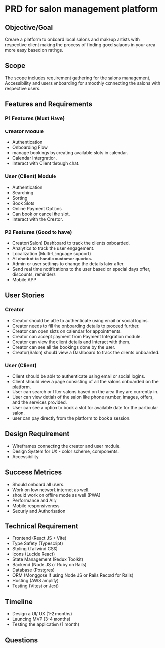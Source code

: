 # PRD for salon management platform

## Objective/Goal
Creare a platform to onboard local salons and makeup artists with respective client making the process of finding good salaons in your area more easy based on ratings.

## Scope
The scope includes requirement gathering for the salons management, Accessibility and users onboarding for smoothly connecting the salons with respective users.

## Features and Requirements 

### P1 Features (Must Have)

### Creator Module 
- Authentication
- Onboarding Flow
- manage bookings by creating available slots in calendar.
- Calendar Intergration.
- Interact with Client through chat.

### User (Client) Module
- Authentication
- Searching
- Sorting
- Book Slots
- Online Payment Options
- Can book or cancel the slot.
- Interact with the Creator.

### P2 Features (Good to have)
- Creator(Salon) Dashboard to track the clients onboarded.
- Analytics to track the user engagement.
- Localization (Multi-Language supoort)
- AI chatbot to handle customer queries.
- Admin or user settings to change the details later after.
- Send real time notifications to the user based on special days offer, discounts, reminders.
- Mobile APP

## User Stories 
### Creator 
- Creator should be able to authenticate using email or social logins.
- Creator needs to fill the onboarding details to proceed further.
- Creator can open slots on calendar for appointments.
- Creator can accept payment from Payment Integration module.
- Creator can view the client details and Interact with them.
- Creator can see all the bookings done by the user.
- Creator(Salon) should view a Dashboard to track the clients onboarded.

### User (Client)
- Client should be able to authenticate using email or social logins.
- Client should view a page consisting of all the salons onboarded on the platform.
- User can search or filter salons based on the area they are currently in.
- User can view detials of the salon like phone number, images, offers, and the services provided.
- User can see a option to book a slot for available date for the particular salon.
- user can pay directly from the platform to book a session.


## Design Requirement
- Wireframes connecting the creator and user module.
- Design System for UX - color scheme, components.
- Accessibility

## Success Metrices
- Should onboard all users.
- Work on low network internet as well.
- should work on offline mode as well (PWA)
- Performance and Ally
- Mobile responsiveness
- Securiy and Authorization

## Technical Requirement 
- Frontend (React JS + Vite)
- Type Safety (Typescript)
- Styling (Tailwind CSS)
- Icons (Lucide React)
- State Management (Redux Toolkit)
- Backend (Node JS or Ruby on Rails)
- Database (Postgres)
- ORM (Monggose if using Node JS or Rails Record for Rails)
- Hosting (AWS amplify)
- Testing (Vitest or Jest)

## Timeline
- Design a UI/ UX (1-2 months)
- Launcing MVP (3-4 months)
- Testing the application (1 month)

## Questions
